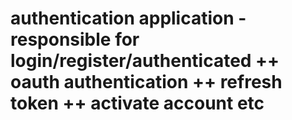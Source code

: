 # authentication application - responsible for login/register/authenticated ++ oauth authentication ++ refresh token ++ activate account etc